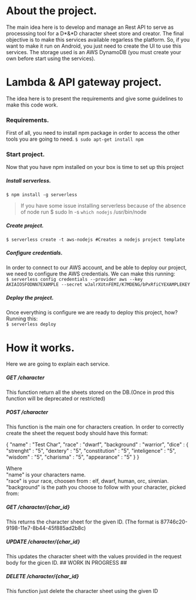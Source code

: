 # About the project.

The main idea here is to develop and manage an Rest API to serve as processsing tool for a D*&*D character sheet store and creator. The final objective is to make this services available regarless the platform. So, if you want to make it run on Android, you just need to create the UI to use this services.
The storage used is an AWS DynamoDB (you must create your own before start using the services).

# Lambda & API gateway project.

The idea here is to present the requirements and give some guidelines to make this code work.

### Requirements.

First of all, you need to install npm package in order to access the other tools you are going to need.
`$ sudo apt-get install npm`

### Start project.

Now that you have  npm installed on your box is time to set up this project

##### Install serverless.
`$ npm install -g serverless`

> If you have some issue installing serverless because of the absence of node run  $ sudo ln -s `which nodejs` /usr/bin/node

##### Create project.
`$ serverless create -t aws-nodejs #Creates a nodejs project template`
##### Configure credentials.
In order to connect to our AWS account, and be able to deploy our project, we need to configure the AWS credentials. We can make this running:  
`$ serverless config credentials --provider aws --key AKIAIOSFODNN7EXAMPLE --secret wJalrXUtnFEMI/K7MDENG/bPxRfiCYEXAMPLEKEY`
##### Deploy the project.
Once everything is configure we are ready to deploy this project, how? Running this:  
`$ serverless deploy`


# How it works.

Here we are going to explain each service.

##### GET     /character
This function return all the sheets stored on the DB.(Once in prod this function will be deprecated or restricted)

##### POST    /character
This function is the main one for characters creation. In order to correctly create the sheet the request body should have this format:

  {
    "name" : "Test Char",
    "race" : "dwarf",
    "background" : "warrior",
    "dice" : {
      "strenght" : "5",
      "dextery" : "5",
      "constitution" : "5",
      "inteligence" : "5",
      "wisdom" : "5",
      "charisma" : "5",
      "appearance" : "5"
    }
  }

Where  
  "name" is your characters name.  
  "race" is your race, choosen from : elf, dwarf, human, orc, sirenian.  
  "background" is the path you choose to follow with your character, picked from:  

##### GET     /character/{char_id}
This returns the character sheet for the given ID. (The format is 87746c20-9198-11e7-8b44-45f885ad2b8c)

##### UPDATE  /character/{char_id}
This updates the character sheet with the values provided in the request body for the gicen ID. ## WORK IN PROGRESS ##

##### DELETE  /character/{char_id}
This function just delete the character sheet using the given ID
